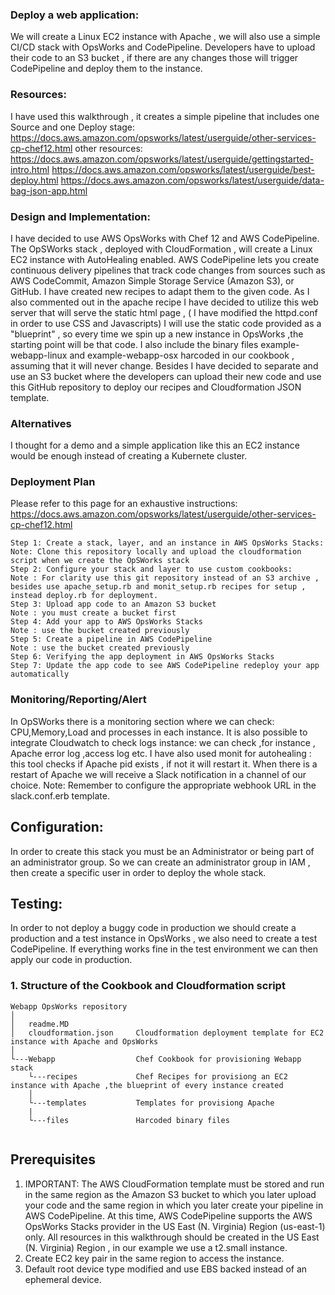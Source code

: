 ### Deploy a web application:
We will create a Linux EC2 instance with Apache , we will also use a simple CI/CD stack with OpsWorks and CodePipeline.
Developers have to upload their code to an S3 bucket , if there are any changes those will trigger CodePipeline and deploy them
to the instance.

### Resources:

I have used this walkthrough , it creates a simple pipeline that includes one Source and one Deploy stage:
https://docs.aws.amazon.com/opsworks/latest/userguide/other-services-cp-chef12.html
other resources:
https://docs.aws.amazon.com/opsworks/latest/userguide/gettingstarted-intro.html
https://docs.aws.amazon.com/opsworks/latest/userguide/best-deploy.html
https://docs.aws.amazon.com/opsworks/latest/userguide/data-bag-json-app.html


### Design and Implementation:

I have decided to use AWS OpsWorks with Chef 12 and AWS CodePipeline.
The OpSWorks stack , deployed with CloudFormation , will create a Linux EC2 instance with AutoHealing enabled.
AWS CodePipeline lets you create continuous delivery pipelines that track code changes from sources such as AWS CodeCommit, Amazon Simple Storage Service (Amazon S3), or GitHub.
I have created new recipes to adapt them to the given code. As I also commented out in the apache recipe I have decided to utilize
this web server that will serve the static html page , ( I have modified the httpd.conf in order to use CSS and Javascripts)
I will use the static code provided as a "blueprint" , so every time we spin up a new instance in OpsWorks ,the starting point will be that code.
I also include the binary files example-webapp-linux and example-webapp-osx harcoded in our cookbook , assuming that it will never change.
Besides I have decided to separate and use an S3 bucket where the developers can upload their new code and use this GitHub repository to deploy our recipes and Cloudformation JSON template.

### Alternatives

I thought for a demo and a simple application like this an EC2 instance would be enough instead of creating a Kubernete cluster.

### Deployment Plan

Please refer to this page for an exhaustive instructions:
https://docs.aws.amazon.com/opsworks/latest/userguide/other-services-cp-chef12.html

```
Step 1: Create a stack, layer, and an instance in AWS OpsWorks Stacks:
Note: Clone this repository locally and upload the cloudformation script when we create the OpSWorks stack
Step 2: Configure your stack and layer to use custom cookbooks:
Note : For clarity use this git repository instead of an S3 archive , besides use apache_setup.rb and monit_setup.rb recipes for setup , instead deploy.rb for deployment.
Step 3: Upload app code to an Amazon S3 bucket
Note : you must create a bucket first
Step 4: Add your app to AWS OpsWorks Stacks
Note : use the bucket created previously
Step 5: Create a pipeline in AWS CodePipeline
Note : use the bucket created previously
Step 6: Verifying the app deployment in AWS OpsWorks Stacks
Step 7: Update the app code to see AWS CodePipeline redeploy your app automatically

```


### Monitoring/Reporting/Alert

In OpSWorks there is a monitoring section where we can check: CPU,Memory,Load and processes in each instance.
It is also possible to integrate Cloudwatch to check logs instance: we can check ,for instance , Apache error log ,access log etc.
I have also used monit for autohealing : this tool checks if Apache pid exists , if not it will restart it.
When there is a restart of Apache we will receive a Slack notification in a channel of our choice.
Note: Remember to configure the appropriate webhook URL in the slack.conf.erb template.

## Configuration:

In order to create this stack you must be an Administrator or being part of an administrator group.
So we can create an administrator group in IAM , then create a specific user in order to deploy the whole stack.

## Testing:

In order to not deploy a buggy code in production we should create a production and a test instance in  OpsWorks ,
we also need to create a test  CodePipeline.
If everything works fine in the test environment we can then apply our code in production.

### 1. Structure of the Cookbook and Cloudformation script

```
Webapp OpsWorks repository
│
│   readme.MD
│   cloudformation.json     Cloudformation deployment template for EC2 instance with Apache and OpsWorks
│
└---Webapp                  Chef Cookbook for provisioning Webapp stack
    └---recipes             Chef Recipes for provisiong an EC2 instance with Apache ,the blueprint of every instance created
    │                       
    └---templates           Templates for provisiong Apache    
    |
    └---files               Harcoded binary files


```
## Prerequisites
1. IMPORTANT: The AWS CloudFormation template must be stored and run in the same region as the Amazon S3 bucket to which you later upload your code and the same region in which you later create your pipeline in AWS CodePipeline. At this time, AWS CodePipeline supports the AWS OpsWorks Stacks provider in the US East (N. Virginia) Region (us-east-1) only. All resources in this walkthrough should be created in the US East (N. Virginia) Region , in our example we use a t2.small instance.
1. Create EC2 key pair in the same region to access the instance.
1. Default root device type modified and use EBS backed instead of an ephemeral device.
